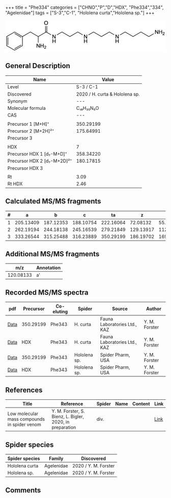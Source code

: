 +++
title = "Phe334"
categories = ["CHNO","P","D","HDX",
"Phe334","334",
"Agelenidae"]
tags = ["S-3","C-1",
"Hololena curta","Hololena sp."]
+++

![](/img/Phe334.png)

## General Description

| Name                       | Value              |
|----------------------------|--------------------|
| Level                      | S-3 / C-1          |
| Discovered                  | 2020 / H. curta & Hololena sp. |
| Synonym                     | ---                            |
| Molecular formula           | C₁₉H₃₅N₅O                      |
| CAS                         | ---                    |
|                             |                                |
| Precursor 1 [M+H]⁺          | 350.29199                      |
| Precursor 2 [M+2H]²⁺        | 175.64991                      |
| Precursor 3                 |                                |
|                             |                                |
| HDX                         | 7                              |
| Precursor HDX 1 [d₇-M+D]⁺   | 358.34220                      |
| Precursor HDX 2 [d₇-M+2D]²⁺ | 180.17815                      |
| Precursor HDX 3             |                                |
|                            |                    |
| Rt                         | 3.09                   |
| Rt HDX                     | 2.46                   |

## Calculated MS/MS fragments

| # | a         | b         | c         | ta        | z         | y         | tz        |
|---|-----------|-----------|-----------|-----------|-----------|-----------|-----------|
| 1 | 205.13409 | 187.12353 | 188.10754 | 222.16064 | 72.08132 | 55.05477 | 89.10787 |
| 2 | 262.19194 | 244.18138 | 245.16539 | 279.21849 | 129.13917 | 112.11262 | 146.16572 |
| 3 | 333.26544 | 315.25488 | 316.23889 | 350.29199 | 186.19702 | 169.17047 | 203.22357 |

## Additional MS/MS fragments

| m/z | Annotation |
|-----|------------|
| 120.08133    | a'           |

## Recorded MS/MS spectra

| pdf                                             | Precursor | Co-eluting | Spider      | Source                       | Author        |
|-------------------------------------------------|-----------|------------|-------------|------------------------------|---------------|
| [Data](/pdf/H-curta/350_Phe334_Phe343_Hc.pdf) | 350.29199 | Phe343          | H. curta | Fauna Laboratories Ltd., KAZ | Y. M. Forster |
| [Data](/pdf/H-curta/350_Phe334_Phe334_Hc_HDX.pdf) |HDX | Phe343          | H. curta | Fauna Laboratories Ltd., KAZ | Y. M. Forster |
| [Data](/pdf/Hololena-sp/350_Phe334_Phe334_Ho-sp.pdf) | 350.29199 | Phe343          | Hololena sp. | Spider Pharm, USA | Y. M. Forster |
| [Data](/pdf/Hololena-sp/350_Phe334_Phe334_Ho-sp_HDX.pdf) | HDX | Phe343          | Hololena sp. | Spider Pharm, USA | Y. M. Forster |


## References

| Title | Reference | Spider | Name | Content | Link |
|-------|-----------|--------|------|---------|------|
| Low molecular mass compounds in spider venom      | Y. M. Forster, S. Bienz, L. Bigler, 2020, in preparation          | div.       |   |   | [Link](unknown) |

## Spider species

| Spider species     | Family     | Discovered           |
|--------------------|------------|----------------------|
| Hololena curta | Agelenidae | 2020 / Y. M. Forster |
| Hololena sp. | Agelenidae | 2020 / Y. M. Forster |


## Comments